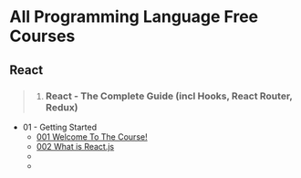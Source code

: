 # All Programming Language Free Courses

## React

> 1. ### React - The Complete Guide (incl Hooks, React Router, Redux)

 - 01 - Getting Started
   - [001 Welcome To The Course!](https://dood.re/d/vhur4epc7kyh)
   - [002 What is React.js](https://dood.re/d/9b95nufcxioh)
   - []()
   - []()
